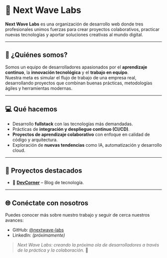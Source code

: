 # 🌊 Next Wave Labs

**Next Wave Labs** es una organización de desarrollo web donde tres profesionales unimos fuerzas para crear proyectos colaborativos, practicar nuevas tecnologías y aportar soluciones creativas al mundo digital.

---

## 🚀 ¿Quiénes somos?
Somos un equipo de desarrolladores apasionados por el **aprendizaje continuo**, la **innovación tecnológica** y el **trabajo en equipo**.  
Nuestra meta es simular el flujo de trabajo de una empresa real, desarrollando proyectos que combinan buenas prácticas, metodologías ágiles y herramientas modernas.

---

## 💻 Qué hacemos
- Desarrollo **fullstack** con las tecnologías más demandadas.  
- Prácticas de **integración y despliegue continuo (CI/CD)**.  
- **Proyectos de aprendizaje colaborativo** con enfoque en calidad de código y arquitectura.  
- Exploración de **nuevas tendencias** como IA, automatización y desarrollo cloud.  

---

## 📂 Proyectos destacados
- 🔹 **[DevCorner](https://www.devcorner.top/)** – Blog de tecnología.  

---

## 🌐 Conéctate con nosotros
Puedes conocer más sobre nuestro trabajo y seguir de cerca nuestros avances:  
- GitHub: [@nextwave-labs](https://github.com/nextwave-labs)  
- LinkedIn: *(próximamente)*  


> *Next Wave Labs: creando la próxima ola de desarrolladores a través de la práctica y la colaboración.* 🌊
